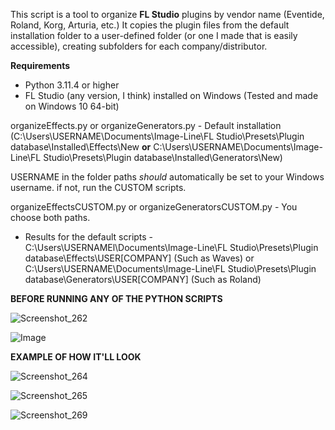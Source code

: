 This script is a tool to organize **FL Studio** plugins by vendor name (Eventide, Roland, Korg, Arturia, etc.) It copies the plugin files from the default installation folder to a user-defined folder (or one I made that is easily accessible), creating subfolders for each company/distributor.


**Requirements**

- Python 3.11.4 or higher
- FL Studio (any version, I think) installed on Windows (Tested and made on Windows 10 64-bit)

organizeEffects.py or organizeGenerators.py - Default installation (C:\Users\USERNAME\Documents\Image-Line\FL Studio\Presets\Plugin database\Installed\Effects\New **or** C:\Users\USERNAME\Documents\Image-Line\FL Studio\Presets\Plugin database\Installed\Generators\New)

USERNAME in the folder paths _should_ automatically be set to your Windows username. if not, run the CUSTOM scripts.

organizeEffectsCUSTOM.py or organizeGeneratorsCUSTOM.py - You choose both paths.

- Results for the default scripts -
C:\Users\USERNAMEl\Documents\Image-Line\FL Studio\Presets\Plugin database\Effects\USER\[COMPANY] (Such as Waves)
or
C:\Users\USERNAME\Documents\Image-Line\FL Studio\Presets\Plugin database\Generators\USER\[COMPANY] (Such as Roland)

**BEFORE RUNNING ANY OF THE PYTHON SCRIPTS**

![Screenshot_262](https://github.com/Magabes/FL-Studio-Automatic-Plugin-Organizer/assets/90144228/51fcb389-2149-4e71-b40b-65bd48920aa6)

![Image](https://user-images.githubusercontent.com/90144228/250405164-f7ed76cf-6bae-4df3-82e9-17b6d5db599b.png)


**EXAMPLE OF HOW IT'LL LOOK**

![Screenshot_264](https://github.com/Magabes/FL-Studio-Automatic-Plugin-Organizer/assets/90144228/697d62fa-220c-4220-9794-d31b4daa4227)

![Screenshot_265](https://github.com/Magabes/FL-Studio-Automatic-Plugin-Organizer/assets/90144228/7681a2db-1541-4d35-914a-23f341b2c5d8)

![Screenshot_269](https://github.com/Magabes/FL-Studio-Automatic-Plugin-Organizer/assets/90144228/3010a934-c753-48bb-ab1f-891124f453bd)



